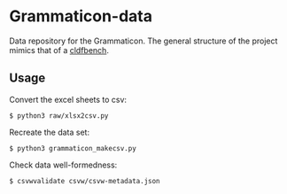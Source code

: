 Grammaticon-data
================

Data repository for the Grammaticon.  The general structure of the project
mimics that of a [cldfbench](https://pypi.org/project/cldfbench/).

## Usage

Convert the excel sheets to csv:

    $ python3 raw/xlsx2csv.py

Recreate the data set:

    $ python3 grammaticon_makecsv.py

Check data well-formedness:

    $ csvwvalidate csvw/csvw-metadata.json
